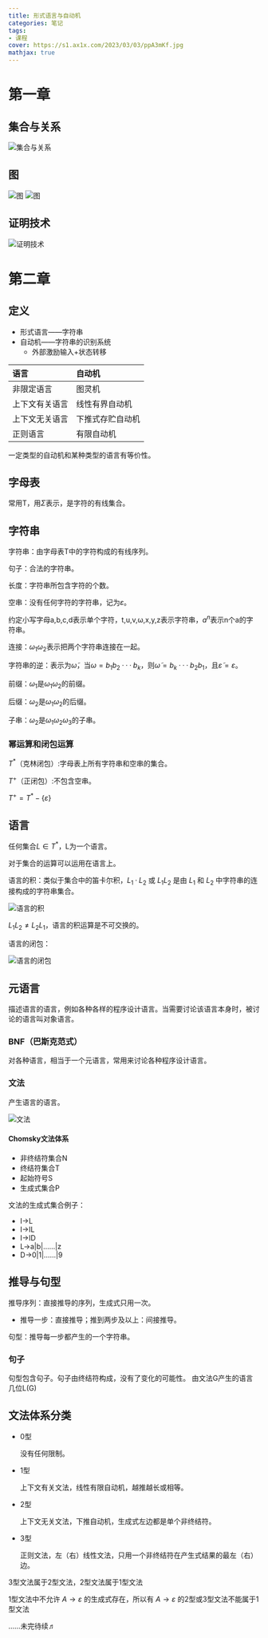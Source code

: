 ```yaml
---
title: 形式语言与自动机
categories: 笔记
tags: 
- 课程
cover: https://s1.ax1x.com/2023/03/03/ppA3mKf.jpg
mathjax: true
---
```

# 第一章

## 集合与关系

![集合与关系](https://s1.ax1x.com/2023/03/03/ppAl7tA.jpg
)

## 图

![图](https://s1.ax1x.com/2023/03/04/ppEkujA.jpg)
![图](https://s1.ax1x.com/2023/03/04/ppEk6CF.jpg)

## 证明技术

![证明技术](https://s1.ax1x.com/2023/03/05/ppEDFbj.jpg)

# 第二章

## 定义

* 形式语言——字符串
* 自动机——字符串的识别系统
    - 外部激励输入+状态转移

|语言|自动机|
|:---|:---|
|非限定语言|图灵机|
|上下文有关语言|线性有界自动机|
|上下文无关语言|下推式存贮自动机|
|正则语言|有限自动机|

一定类型的自动机和某种类型的语言有等价性。

## 字母表

常用T，用$\Sigma$表示，是字符的有线集合。

## 字符串
字符串：由字母表T中的字符构成的有线序列。

句子：合法的字符串。

长度：字符串所包含字符的个数。

空串：没有任何字符的字符串，记为$\varepsilon$。

约定小写字母a,b,c,d表示单个字符，t,u,v,ω,x,y,z表示字符串，$a^n$表示n个a的字符串。

连接：$ω_1 ω_2$表示把两个字符串连接在一起。

字符串的逆：表示为$\widetilde{ω}$，当$ω=b_1 b_2···b_k$，则$\widetilde{ω}=b_k···b_2 b_1$，且$\widetilde{\varepsilon}=\varepsilon$。

前缀：$ω_{1}$是$ω_{1}ω_{2}$的前缀。

后缀：$ω_{2}$是$ω_{1}ω_{2}$的后缀。

子串：$ω_{2}$是$ω_{1}ω_{2}ω_{3}$的子串。

### 幂运算和闭包运算

$T^*$（克林闭包）:字母表上所有字符串和空串的集合。

$T^+$（正闭包）:不包含空串。

$T^{+}=T^{*}-\left\{\varepsilon\right\}$

## 语言

任何集合$L \in T^*$，L为一个语言。

对于集合的运算可以运用在语言上。

语言的积：类似于集合中的笛卡尔积，$L_{1}·L_{2}$ 或 $L_{1}L_{2}$ 是由 $L_{1}$ 和 $L_{2}$ 中字符串的连接构成的字符串集合。

![语言的积](https://s1.ax1x.com/2023/03/05/ppErc79.png)

$L_{1}L_{2} \neq L_{2}L_{1}$，语言的积运算是不可交换的。

语言的闭包：

![语言的闭包](https://s1.ax1x.com/2023/03/05/ppErIXD.png)

## 元语言

描述语言的语言，例如各种各样的程序设计语言。当需要讨论该语言本身时，被讨论的语言叫对象语言。

### BNF（巴斯克范式）

对各种语言，相当于一个元语言，常用来讨论各种程序设计语言。

### 文法

产生语言的语言。

![文法](https://s1.ax1x.com/2023/03/05/ppEsKHJ.png)

#### Chomsky文法体系

- 非终结符集合N
- 终结符集合T
- 起始符号S
- 生成式集合P

文法的生成式集合例子：

* I->L
* I->IL
* I->ID
* L->a|b|……|z
* D->0|1|……|9

## 推导与句型

推导序列：直接推导的序列，生成式只用一次。

* 推导一步：直接推导；推到两步及以上：间接推导。

句型：推导每一步都产生的一个字符串。

### 句子

句型包含句子。句子由终结符构成，没有了变化的可能性。
由文法G产生的语言几位L(G)

## 文法体系分类

* 0型
  
  没有任何限制。

* 1型
  
  上下文有关文法，线性有限自动机，越推越长或相等。

* 2型
  
  上下文无关文法，下推自动机，生成式左边都是单个非终结符。

* 3型
  
  正则文法，左（右）线性文法，只用一个非终结符在产生式结果的最左（右）边。

3型文法属于2型文法，2型文法属于1型文法

1型文法中不允许 $A\rightarrow\varepsilon$ 的生成式存在，所以有 $A\rightarrow\varepsilon$ 的2型或3型文法不能属于1型文法

……未完待续♬